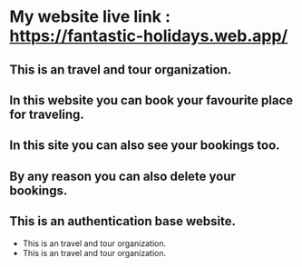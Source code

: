 # My website live link : https://fantastic-holidays.web.app/

## This is an travel and tour organization.
## In this website you can book your favourite place for traveling.
## In this site you can also see your bookings too.
## By any reason you can also delete your bookings.
## This is an authentication base website.

* This is an travel and tour organization.
* This is an travel and tour organization.



